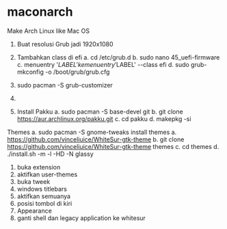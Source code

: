 # maconarch
Make Arch Linux like Mac OS
1. Buat resolusi Grub jadi 1920x1080
2. Tambahkan class di efi
a. cd /etc/grub.d
b. sudo nano 45_uefi-firmware
c. menuentry '$LABEL' ke menuentry '$LABEL' --class efi
d. sudo grub-mkconfig -o /boot/grub/grub.cfg

1. sudo pacman -S grub-customizer
2. 

1. Install Pakku
a. sudo pacman -S base-devel git
b. git clone https://aur.archlinux.org/pakku.git
c. cd pakku
d. makepkg -si

Themes
a. sudo pacman -S gnome-tweaks
install themes
a. https://github.com/vinceliuice/WhiteSur-gtk-theme
b. git clone https://github.com/vinceliuice/WhiteSur-gtk-theme themes
c. cd themes
d. ./install.sh -m -l -HD -N glassy

1. buka extension
2. aktifkan user-themes
1. buka tweek
2. windows titlebars
3. aktifkan semuanya
4. posisi tombol di kiri
5. Appearance
6. ganti shell dan legacy application ke whitesur
